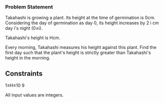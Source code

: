 ### Problem Statement
Takahashi is growing a plant. Its height at the time of germination is 
0cm. Considering the day of germination as day 
0, its height increases by 
2 
i
 cm day 
i's night 
(0≤i).

Takahashi's height is 
Hcm.

Every morning, Takahashi measures his height against this plant. Find the first day such that the plant's height is strictly greater than Takahashi's height in the morning.

## Constraints
1≤H≤10 
9
 
All input values are integers.